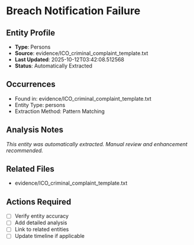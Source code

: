 # Breach Notification Failure

## Entity Profile
- **Type**: Persons
- **Source**: evidence/ICO_criminal_complaint_template.txt
- **Last Updated**: 2025-10-12T03:42:08.512568
- **Status**: Automatically Extracted

## Occurrences
- Found in: evidence/ICO_criminal_complaint_template.txt
- Entity Type: persons
- Extraction Method: Pattern Matching

## Analysis Notes
*This entity was automatically extracted. Manual review and enhancement recommended.*

## Related Files
- evidence/ICO_criminal_complaint_template.txt

## Actions Required
- [ ] Verify entity accuracy
- [ ] Add detailed analysis
- [ ] Link to related entities
- [ ] Update timeline if applicable
